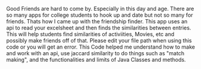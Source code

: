 Good Friends are hard to come by. Especially in this day and age. There are so many apps for college students to hook up and date but not so many for friends. Thats how I came up with the friendship finder. 
This app uses an api to read your excelsheet and then finds the similarities between entries. This will help students find similarities of activiities, Movies, etc and possibly make friends off of that. Please edit your file path when using this code or you will get an error. 
This Code helped me understand how to make and work with an api, use jaccard similarity to do things such as "match making", and the functionalities and limits of Java Classes and methods.
